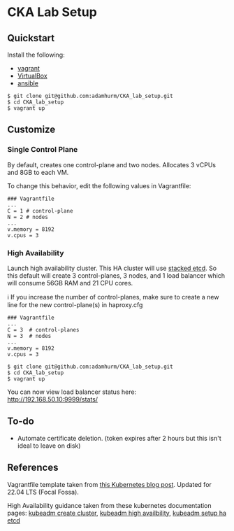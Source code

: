 # CKA Lab Setup

## Quickstart

Install the following:
- [vagrant](https://developer.hashicorp.com/vagrant/downloads)
- [VirtualBox](https://www.virtualbox.org/wiki/Linux_Downloads)
- [ansible](https://docs.ansible.com/ansible/latest/installation_guide/intro_installation.html)

```shell
$ git clone git@github.com:adamhurm/CKA_lab_setup.git
$ cd CKA_lab_setup
$ vagrant up
```


## Customize

### Single Control Plane
By default, creates one control-plane and two nodes. Allocates 3 vCPUs and 8GB to each VM.

To change this behavior, edit the following values in Vagrantfile:
```Vagrantfile
### Vagrantfile
...
C = 1 # control-plane
N = 2 # nodes
...
v.memory = 8192
v.cpus = 3
```


### High Availability

Launch high availability cluster. This HA cluster will use [stacked etcd](https://kubernetes.io/docs/setup/production-environment/tools/kubeadm/ha-topology/#stacked-etcd-topology). So this default will create 3 control-planes, 3 nodes, and 1 load balancer which will consume 56GB RAM and 21 CPU cores.

ℹ️ If you increase the number of control-planes, make sure to create a new line for the new control-plane(s) in haproxy.cfg

```Vagrantfile
### Vagrantfile
...
C = 3  # control-planes
N = 3  # nodes
...
v.memory = 8192
v.cpus = 3
```

```shell
$ git clone git@github.com:adamhurm/CKA_lab_setup.git
$ cd CKA_lab_setup
$ vagrant up
```

You can now view load balancer status here: http://192.168.50.10:9999/stats/


## To-do

 - Automate certificate deletion. (token expires after 2 hours but this isn't ideal to leave on disk)


## References

Vagrantfile template taken from [this Kubernetes blog post](https://kubernetes.io/blog/2019/03/15/kubernetes-setup-using-ansible-and-vagrant/). Updated for 22.04 LTS (Focal Fossa).

High Availability guidance taken from these kubernetes documentation pages: [kubeadm create cluster](https://kubernetes.io/docs/setup/production-environment/tools/kubeadm/create-cluster-kubeadm/), [kubeadm high availbility](https://kubernetes.io/docs/setup/production-environment/tools/kubeadm/high-availability/), [kubeadm setup ha etcd](https://kubernetes.io/docs/setup/production-environment/tools/kubeadm/setup-ha-etcd-with-kubeadm/)